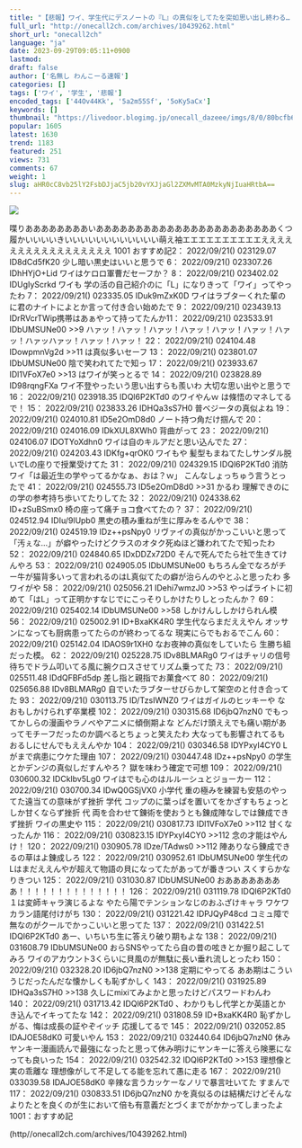```yaml
---
title: "【悲報】ワイ、学生代にデスノートの『L』の真似をしてたを突如思い出し終わる… "
full_url: "http://onecall2ch.com/archives/10439262.html"
short_url: "onecall2ch"
language: "ja"
date: 2023-09-29T09:05:11+0900
lastmod: 
draft: false
author: ['名無し わんこーる速報']
categories: []
tags: ['ワイ', '学生', '悲報']
encoded_tags: ['44Ov44Kk', '5a2m55Sf', '5oKy5aCx']
keywords: []
thumbnail: "https://livedoor.blogimg.jp/onecall_dazeee/imgs/8/0/80bcfb66.jpg"
popular: 1605
latest: 1630
trend: 1183
featured: 251
views: 731
comments: 67
weight: 1
slug: aHR0cC8vb25lY2FsbDJjaC5jb20vYXJjaGl2ZXMvMTA0MzkyNjIuaHRtbA==
---
```


![](https://livedoor.blogimg.jp/onecall_dazeee/imgs/8/0/80bcfb66.jpg)

喋りああああああああいあああああああああああああああああああああああくつ履かいいいいきいいいいいいいいいいいい萌え袖エエエエエエエエエエえええええええええええええええええ 1001 おすすめ記2： 2022/09/21() 023129.07 ID8dCd5fK20 少し暗い黒史はいいと思うで 6： 2022/09/21() 023307.26 IDhHYjO+Lid ワイはケロロ軍曹だセーフか？ 8： 2022/09/21() 023402.02 IDUgIyScrkd ワイも 学の活の自己紹介のに「L」になりきって「ワイ」ってやったわ 7： 2022/09/21() 023335.05 IDuk9mZxK0D ワイはラブターくれた輩のに君のナイトによとか言って付き合い始めたで 9： 2022/09/21() 023439.13 IDrRVcrTWip携帯はあぁやって持ってたんか11： 2022/09/21() 023533.91 IDbUMSUNe00 >>9 ハァッ！ハァッ！ハァッ！ハァッ！ハァッ！ハァッ！ハァッ！ハァッハァッ！ハァッ！ハァッ！ 22： 2022/09/21() 024104.48 IDowpmnVg2d >>11 は真似多いセーフ 13： 2022/09/21() 023801.07 IDbUMSUNe00 陰で笑われてたで知っ 17： 2022/09/21() 023933.67 IDl1VFoX7e0 >>13 はワイが笑っとるで 14： 2022/09/21() 023828.89 ID98rqngFXa ワイ不登やったいう思い出すらも羨いわ 大切な思い出やと思うで 16： 2022/09/21() 023918.35 IDQl6P2KTd0 のワイやんｗ は條悟のマネしてるで！ 15： 2022/09/21() 023833.26 IDHQa3sS7H0 普ベジータの真似よね 19： 2022/09/21() 024010.81 ID5e2OmD8d0 ノート持つ角だけ掴んで 20： 2022/09/21() 024016.09 IDkXUL8XWh0 背曲がって 23： 2022/09/21() 024106.07 IDOTYoXdhn0 ワイは自のキルアだと思い込んでた 27： 2022/09/21() 024203.43 IDKfg+qrOK0 ワイもや 髪型もまねてたしサンダル脱いでLの座りで授業受けてた 31： 2022/09/21() 024329.15 IDQl6P2KTd0 消防ワイ「は最近生の学やってるかなぁ、おは？ｗ」 こんなしょっちゅう言うとったで 41： 2022/09/21() 024555.73 ID5e2OmD8d0 >>31 かるわ 理解できのにの学の参考持ち歩いてたりしてた 32： 2022/09/21() 024338.62 ID+zSuBSmx0 椅の座って痛チョコ食べてたの？ 37： 2022/09/21() 024512.94 IDIu/9lUpb0 黒史の積み重ねが生に厚みをるんやで 38： 2022/09/21() 024519.19 IDz++psNpy0 リヴァイの真似がかっこいいと思って「汚ぇな...」が癖やったけどクラスのオタク死ぬほど嫌われてたで知ったわ 52： 2022/09/21() 024840.65 IDxDDZx72D0 そんで死んでたら社で生きてけんやろ 53： 2022/09/21() 024905.05 IDbUMSUNe00 もちろん全でなろがチー牛が猫背多いって言われるのはL真似てたの癖が治らんのやとふと思ったわ 多ワイがや 58： 2022/09/21() 025056.21 IDehi7wmzJ0 >>53 やっぱライトに初めて「はL」って正明かすなじでにこっそりしかけたりしとったんか？ 69： 2022/09/21() 025402.14 IDbUMSUNe00 >>58 しかけんししかけられん模 56： 2022/09/21() 025002.91 ID+BxaKK4R0 学生代ならまだええやん オッサンになっても厨病患ってたらのが終わってるな 現実にらでもおるでこん 60： 2022/09/21() 025142.04 IDAOS9r1XH0 なお夜神の真似をしていたら 生勝ち組だった模。 62： 2022/09/21() 025228.75 IDv8BLMARg0 ワイはチャリの信号待ちでドラム叩いてる風に腕クロスさせてリズム乗ってた 73： 2022/09/21() 025511.48 IDdQFBFd5dp 差し指と親指でお菓食べて 80： 2022/09/21() 025656.88 IDv8BLMARg0 自でいたラブターせびらかして架空のと付き合ってた 93： 2022/09/21() 030113.75 ID/TzsIWNZ0 ワイはガイルのヒッキーや なおもしかけられず卒業模 102： 2022/09/21() 030315.68 ID6jbQ7nzN0 でもってかしらの漫画やラノベやアニメに傾倒期よな どんだけ頭ええでも痛い期があってモチーフだったのか調べるとちょっと笑えたわ 大なっても影響されてるもおるしにせんでもええんやか 104： 2022/09/21() 030346.58 IDYPxyI4CY0 Lがまで病患にウケた理由 107： 2022/09/21() 030447.48 IDz++psNpy0 の学生とかデンジの真似しだすんやろ？ 獄を味わう確定で可想 109： 2022/09/21() 030600.32 IDCklbv5Lg0 ワイはでも心のはルルーシュとジョーカー 112： 2022/09/21() 030700.34 IDwQ0GSjVX0 小学代 重の極みを練習も安慈のやってた遠当ての意味がず挫折 学代 コップのに葉っぱを置いてをかざすもちょっとしか甘くならず挫折 代 両を合わせて錬術を使おうとも錬成陣なしでは錬成できず挫折 ワイの黒史や 115： 2022/09/21() 030817.73 IDl1VFoX7e0 >>112 甘くなったんか 116： 2022/09/21() 030823.15 IDYPxyI4CY0 >>112 念の才能はやんけ！ 120： 2022/09/21() 030905.78 IDze/TAdws0 >>112 陣ありなら錬成できるの草はよ錬成しろ 122： 2022/09/21() 030952.61 IDbUMSUNe00 学生代のLはまだええんやが超えて物語の貝になってたがあってが番きつい スくすらかなりきつい 125： 2022/09/21() 031030.87 IDbUMSUNe00 おああああああああ！！！！！！！！！！！！！！ 126： 2022/09/21() 031119.78 IDQl6P2KTd0 １は変師キャラ演じるよな やたら陽でテンションなじのおふざけキャラ ワケワカラン語尾付けがち 130： 2022/09/21() 031221.42 IDPJQyP48cd コミュ障で無なのがクールでかっこいいと思ってた 137： 2022/09/21() 031422.51 IDQl6P2KTd0 あー、いちいち生に答えり破り期もよな 138： 2022/09/21() 031608.79 IDbUMSUNe00 おらSNSやってたら自の昔の呟きとか掘り起こしてみろ ワイのアカウント3くらいに貝風のが無駄に長い垂れ流しとったわ 150： 2022/09/21() 032328.20 ID6jbQ7nzN0 >>138 定期にやってる ああ期はこういうじだったんだな懐かしくも恥ずかしく 143： 2022/09/21() 031925.89 IDHQa3sS7H0 >>138 久しにmixiてみよかと思ったけどパスワードわんわ 140： 2022/09/21() 031713.42 IDQl6P2KTd0 、わかりもし代学とか英語とかき込んでイキってたな 142： 2022/09/21() 031808.59 ID+BxaKK4R0 恥ずかしがる、悔は成長の証やぞイッチ 応援してるで 145： 2022/09/21() 032052.85 IDAJOE58dK0 可愛いやん 153： 2022/09/21() 032440.64 ID6jbQ7nzN0 休みヤンキー漫画読んで最強になったと思って休み明けにヤンキーに答えら険悪になっても良いった 154： 2022/09/21() 032542.32 IDQl6P2KTd0 >>153 理想像と実の乖離な 理想像がして不足してる能を忘れて愚に走る 167： 2022/09/21() 033039.58 IDAJOE58dK0 辛辣な言うカッケーなノリで暴言吐いてた すまんで 117： 2022/09/21() 030833.51 ID6jbQ7nzN0 かを真似るのは結構だけどそんなよりたとを良くのが生において倍も有意義だとづくまでがかかってしまったよ 1001：おすすめ記

(http//onecall2ch.com/archives/10439262.html)
